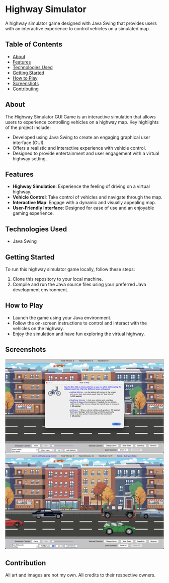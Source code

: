 # Highway Simulator

A highway simulator game designed with Java Swing that provides users with an interactive experience to control vehicles on a simulated map.

## Table of Contents

- [About](#about)
- [Features](#features)
- [Technologies Used](#technologies-used)
- [Getting Started](#getting-started)
- [How to Play](#how-to-play)
- [Screenshots](#screenshots)
- [Contributing](#contributing)

## About

The Highway Simulator GUI Game is an interactive simulation that allows users to experience controlling vehicles on a highway map. Key highlights of the project include:

- Developed using Java Swing to create an engaging graphical user interface (GUI).
- Offers a realistic and interactive experience with vehicle control.
- Designed to provide entertainment and user engagement with a virtual highway setting.

## Features

- **Highway Simulation**: Experience the feeling of driving on a virtual highway.
- **Vehicle Control**: Take control of vehicles and navigate through the map.
- **Interactive Map**: Engage with a dynamic and visually appealing map.
- **User-Friendly Interface**: Designed for ease of use and an enjoyable gaming experience.

## Technologies Used

- Java Swing

## Getting Started

To run this highway simulator game locally, follow these steps:

1. Clone this repository to your local machine.
2. Compile and run the Java source files using your preferred Java development environment.

## How to Play

- Launch the game using your Java environment.
- Follow the on-screen instructions to control and interact with the vehicles on the highway.
- Enjoy the simulation and have fun exploring the virtual highway.

## Screenshots
<img width="1281" alt="instructions" src="https://github.com/hameedahl/roadSimulation/blob/main/src/imgs/instructions.png">
<img width="1281" alt="main gui" src="https://github.com/hameedahl/roadSimulation/blob/main/src/imgs/gamePlay1.png">


## Contribution

All art and images are not my own. All credits to their respective owners. 
